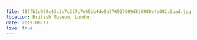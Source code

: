```yaml
---
file: f87fb1d989c43c3c7c257c7e69bb4de9a276927609d826980e4e981b3bad.jpg
location: British Museum, London
date: 2019-08-11
live: true
---
```

